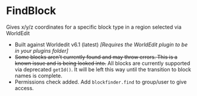 # FindBlock
Gives x/y/z coordinates for a specific block type in a region selected via WorldEdit

- Built against Worldedit v6.1 (latest) *[Requires the WorldEdit plugin to be in your plugins folder]*
- ~~Some blocks aren't currently found and may throw errors. This is a known issue and is being looked into.~~ All blocks are currently supported via deprecated ```getId()```. It will be left this way until the transition to block names is complete.
- Permissions check added. Add ```blockfinder.find``` to group/user to give access.
